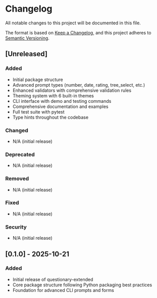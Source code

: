 # Changelog

All notable changes to this project will be documented in this file.

The format is based on [Keep a Changelog](https://keepachangelog.com/en/1.0.0/),
and this project adheres to [Semantic Versioning](https://semver.org/spec/v2.0.0.html).

## [Unreleased]

### Added
- Initial package structure
- Advanced prompt types (number, date, rating, tree_select, etc.)
- Enhanced validators with comprehensive validation rules
- Theming system with 6 built-in themes
- CLI interface with demo and testing commands
- Comprehensive documentation and examples
- Full test suite with pytest
- Type hints throughout the codebase

### Changed
- N/A (initial release)

### Deprecated
- N/A (initial release)

### Removed
- N/A (initial release)

### Fixed
- N/A (initial release)

### Security
- N/A (initial release)

## [0.1.0] - 2025-10-21

### Added
- Initial release of questionary-extended
- Core package structure following Python packaging best practices
- Foundation for advanced CLI prompts and forms